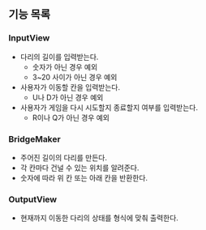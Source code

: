 ## 기능 목록
### InputView
- 다리의 길이를 입력받는다.
  - 숫자가 아닌 경우 예외
  - 3~20 사이가 아닌 경우 예외
- 사용자가 이동할 칸을 입력받는다.
  - U나 D가 아닌 경우 예외
- 사용자가 게임을 다시 시도할지 종료할지 여부를 입력받는다.
  - R이나 Q가 아닌 경우 예외

### BridgeMaker
- 주어진 길이의 다리를 만든다.
- 각 칸마다 건널 수 있는 위치를 알려준다.
- 숫자에 따라 위 칸 또는 아래 칸을 반환한다.

### OutputView
- 현재까지 이동한 다리의 상태를 형식에 맞춰 출력한다.